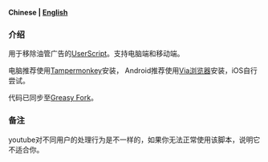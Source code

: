 **Chinese | [English](/README-en.md)**

### 介绍

用于移除油管广告的[UserScript](https://raw.githubusercontent.com/iamfugui/youtube-adb/main/index.user.js)。支持电脑端和移动端。

电脑推荐使用[Tampermonkey](https://www.tampermonkey.net/)安装，
Android推荐使用[Via浏览器](https://viayoo.com/)安装，iOS自行尝试。

代码已同步至[Greasy Fork](https://greasyfork.org/scripts/459541-youtube-adb)。

### 备注
youtube对不同用户的处理行为是不一样的，如果你无法正常使用该脚本，说明它不适合你。
